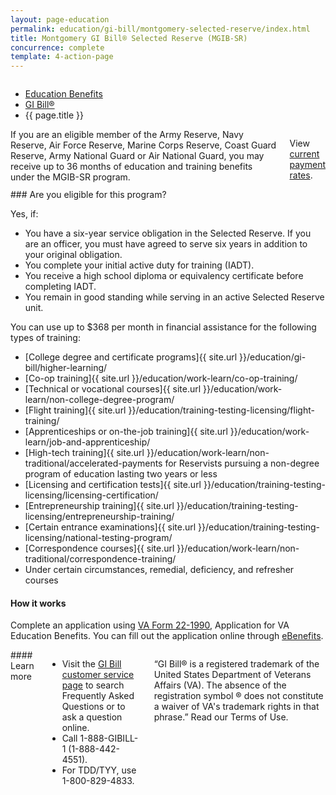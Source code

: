 ```yaml
---
layout: page-education
permalink: education/gi-bill/montgomery-selected-reserve/index.html
title: Montgomery GI Bill® Selected Reserve (MGIB-SR)
concurrence: complete
template: 4-action-page
---
```


<div class="splash" markdown="0">
<div class="row" markdown="0">
<div class="small-12 columns" markdown="0">

<ul class="breadcrumbs" role="menubar" aria-label="Primary">
<li class="parent"><a href="{{ site.url }}/education/">Education Benefits</a></li>
<li class="parent"><a href="{{ site.url }}/education/gi-bill/">GI Bill®</a></li>
<li class="active">{{ page.title }}</li>
</ul>

</div>
</div>
</div>

<div class="main" role="main" markdown="0">

<!--<div class="action-bar">
  <div class="row">
    <div class="small-12 columns">

    </div>
  </div>  
</div>-->

<div class="section one" markdown="0">
<div class="primary" markdown="0">
<div class="row" markdown="0">
<div class="small-12 columns" markdown="1">
If you are an eligible member of the Army Reserve, Navy Reserve, Air Force Reserve, Marine Corps Reserve, Coast Guard Reserve, Army National Guard or Air National Guard, you may receive up to 36 months of education and training benefits under the MGIB-SR program. 

View [current payment rates](http://www.benefits.va.gov/gibill/resources/benefits_resources/rate_tables.asp#ch1606).
</div>
<div class="small-12 columns" markdown="1">
<div class="call-out">
### Are you eligible for this program?

Yes, if:

- You have a six-year service obligation in the Selected Reserve. If you are an officer, you must have agreed to serve six years in addition to your original obligation.
- You complete your initial active duty for training (IADT).
- You receive a high school diploma or equivalency certificate before completing IADT.
- You remain in good standing while serving in an active Selected Reserve unit.

You can use up to $368 per month in financial assistance for the following types of training:

- [College degree and certificate programs]{{ site.url }}/education/gi-bill/higher-learning/
- [Co-op training]{{ site.url }}/education/work-learn/co-op-training/
- [Technical or vocational courses]{{ site.url }}/education/work-learn/non-college-degree-program/
- [Flight training]{{ site.url }}/education/training-testing-licensing/flight-training/
- [Apprenticeships or on-the-job training]{{ site.url }}/education/work-learn/job-and-apprenticeship/
- [High-tech training]{{ site.url }}/education/work-learn/non-traditional/accelerated-payments for Reservists pursuing a non-degree program of education lasting two years or less
- [Licensing and certification tests]{{ site.url }}/education/training-testing-licensing/licensing-certification/
- [Entrepreneurship training]{{ site.url }}/education/training-testing-licensing/entrepreneurship-training/
- [Certain entrance examinations]{{ site.url }}/education/training-testing-licensing/national-testing-program/
- [Correspondence courses]{{ site.url }}/education/work-learn/non-traditional/correspondence-training/
- Under certain circumstances, remedial, deficiency, and refresher courses

#### How it works

Complete an application using [VA Form 22-1990](http://www.vba.va.gov/pubs/forms/VBA-22-1990-ARE.pdf), Application for VA Education Benefits.  You can fill out the application online through [eBenefits](http://www.ebenefits.va.gov/ebenefits/vonapp).
</div>
</div>

<div class="small-12 columns" markdown="1">
#### Learn more

-	Visit the [GI Bill customer service page](http://gibill.custhelp.com/) to search Frequently Asked Questions or to ask a question online.
-	Call 1-888-GIBILL-1 (1-888-442-4551).
-	For TDD/TYY, use 1-800-829-4833.


“GI Bill® is a registered trademark of the United States Department of Veterans Affairs (VA). The absence of the registration symbol ® does not constitute a waiver of VA's trademark rights in that phrase.” Read our Terms of Use.
</div>

</div>
</div>


</div>
